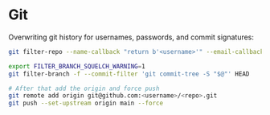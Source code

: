 # Git

Overwriting git history for usernames, passwords, and commit signatures:

```sh
git filter-repo --name-callback "return b'<username>'" --email-callback "return b'<email>'" --force

export FILTER_BRANCH_SQUELCH_WARNING=1
git filter-branch -f --commit-filter 'git commit-tree -S "$@"' HEAD

# After that add the origin and force push
git remote add origin git@github.com:<username>/<repo>.git
git push --set-upstream origin main --force
```
